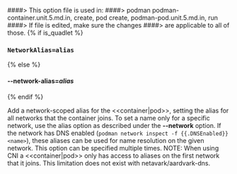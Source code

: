 ####> This option file is used in:
####>   podman podman-container.unit.5.md.in, create, pod create, podman-pod.unit.5.md.in, run
####> If file is edited, make sure the changes
####> are applicable to all of those.
{% if is_quadlet %}
### `NetworkAlias=alias`
{% else %}
#### **--network-alias**=*alias*
{% endif %}

Add a network-scoped alias for the <<container|pod>>, setting the alias for all networks that the container joins. To set a
name only for a specific network, use the alias option as described under the **--network** option.
If the network has DNS enabled (`podman network inspect -f {{.DNSEnabled}} <name>`),
these aliases can be used for name resolution on the given network. This option can be specified multiple times.
NOTE: When using CNI a <<container|pod>> only has access to aliases on the first network that it joins. This limitation does
not exist with netavark/aardvark-dns.
